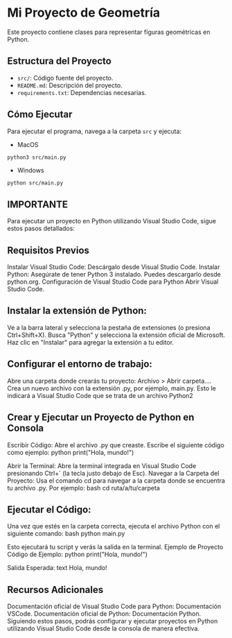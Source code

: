 # Mi Proyecto de Geometría

Este proyecto contiene clases para representar figuras geométricas en Python.

## Estructura del Proyecto

- `src/`: Código fuente del proyecto.
- `README.md`: Descripción del proyecto.
- `requirements.txt`: Dependencias necesarias.

## Cómo Ejecutar

Para ejecutar el programa, navega a la carpeta `src` y ejecuta:

- MacOS

```bash
python3 src/main.py
```
- Windows
```
python src/main.py
```
## IMPORTANTE

Para ejecutar un proyecto en Python utilizando Visual Studio Code, sigue estos pasos detallados:

## Requisitos Previos

Instalar Visual Studio Code: Descárgalo desde Visual Studio Code.
Instalar Python: Asegúrate de tener Python 3 instalado. Puedes descargarlo desde python.org.
Configuración de Visual Studio Code para Python
Abrir Visual Studio Code.

## Instalar la extensión de Python:

Ve a la barra lateral y selecciona la pestaña de extensiones (o presiona Ctrl+Shift+X).
Busca "Python" y selecciona la extensión oficial de Microsoft.
Haz clic en "Instalar" para agregar la extensión a tu editor.
## Configurar el entorno de trabajo:

Abre una carpeta donde crearás tu proyecto: Archivo > Abrir carpeta....
Crea un nuevo archivo con la extensión .py, por ejemplo, main.py. Esto le indicará a Visual Studio Code que se trata de un archivo Python2

## Crear y Ejecutar un Proyecto de Python en Consola
Escribir Código:
Abre el archivo .py que creaste.
Escribe el siguiente código como ejemplo:
python
print("Hola, mundo!")

Abrir la Terminal:
Abre la terminal integrada en Visual Studio Code presionando Ctrl+` (la tecla justo debajo de Esc).
Navegar a la Carpeta del Proyecto:
Usa el comando cd para navegar a la carpeta donde se encuentra tu archivo .py. Por ejemplo:
bash
cd ruta/a/tu/carpeta

## Ejecutar el Código:

Una vez que estés en la carpeta correcta, ejecuta el archivo Python con el siguiente comando:
bash
python main.py

Esto ejecutará tu script y verás la salida en la terminal.
Ejemplo de Proyecto
Código de Ejemplo:
python
print("Hola, mundo!")

Salida Esperada:
text
Hola, mundo!

## Recursos Adicionales
Documentación oficial de Visual Studio Code para Python: Documentación VSCode.
Documentación oficial de Python: Documentación Python.
Siguiendo estos pasos, podrás configurar y ejecutar proyectos en Python utilizando Visual Studio Code desde la consola de manera efectiva.
